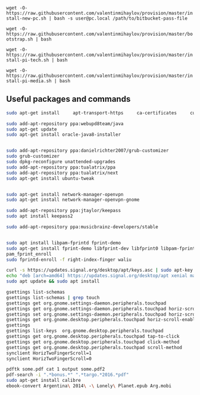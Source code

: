 `wget -O- https://raw.githubusercontent.com/valentinmihaylov/provision/master/install-new-pc.sh | bash -s user@pc.local /path/to/bitbucket-pass-file`

`wget -O- https://raw.githubusercontent.com/valentinmihaylov/provision/master/bootstrap.sh | bash`

`wget -O- https://raw.githubusercontent.com/valentinmihaylov/provision/master/install-pi-tech.sh | bash`

`wget -O- https://raw.githubusercontent.com/valentinmihaylov/provision/master/install-pi-media.sh | bash`

## Useful packages and commands

```bash
sudo apt-get install     apt-transport-https     ca-certificates     curl     software-properties-common

sudo add-apt-repository ppa:webupd8team/java
sudo apt-get update
sudo apt-get install oracle-java8-installer


sudo add-apt-repository ppa:danielrichter2007/grub-customizer
sudo grub-customizer
sudo dpkg-reconfigure unattended-upgrades
sudo add-apt-repository ppa:tualatrix/ppa
sudo add-apt-repository ppa:tualatrix/next
sudo apt-get install ubuntu-tweak


sudo apt-get install network-manager-openvpn
sudo apt-get install network-manager-openvpn-gnome

sudo add-apt-repository ppa:jtaylor/keepass
sudo apt install keepass2

sudo add-apt-repository ppa:musicbrainz-developers/stable


sudo apt install libpam-fprintd fprint-demo
sudo apt-get install fprint-demo libfprint-dev libfprint0 libpam-fprint aes2501-wy
pam_fprint_enroll
sudo fprintd-enroll -f right-index-finger waliu

curl -s https://updates.signal.org/desktop/apt/keys.asc | sudo apt-key add -
echo "deb [arch=amd64] https://updates.signal.org/desktop/apt xenial main" | sudo tee -a /etc/apt/sources.list.d/signal-xenial.list
sudo apt update && sudo apt install

gsettings list-schemas
gsettings list-schemas | grep touch
gsettings get org.gnome.settings-daemon.peripherals.touchpad
gsettings get org.gnome.settings-daemon.peripherals.touchpad horiz-scroll-enabled
gsettings set org.gnome.settings-daemon.peripherals.touchpad horiz-scroll-enabled "false"
gsettings get org.gnome.desktop.peripherals.touchpad horiz-scroll-enabled
gsettings
gsettings list-keys  org.gnome.desktop.peripherals.touchpad
gsettings get org.gnome.desktop.peripherals.touchpad tap-to-click
gsettings get org.gnome.desktop.peripherals.touchpad click-method
gsettings get org.gnome.desktop.peripherals.touchpad scroll-method
synclient HorizTwoFingerScroll=1
synclient HorizTwoFingerScroll=0

pdftk some.pdf cat 1 output some.pdf2
pdf-search -i ".*bonus.*" ".*targo.*2016.*pdf"
sudo apt-get install calibre
ebook-convert Argentina\ 2014\ -\ Lonely\ Planet.epub Arg.mobi
```

